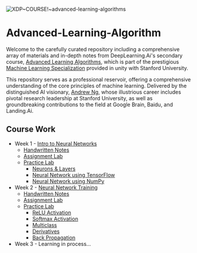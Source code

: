 ![XDP~COURSE!~advanced-learning-algorithms](https://github.com/ShubhranshuArya/Advanced-Learning-Algorithm/assets/77967955/c7b86559-9903-45dc-9685-aa89d61b601f)

# Advanced-Learning-Algorithm

Welcome to the carefully curated repository including a comprehensive array of materials and in-depth notes from DeepLearning.Ai's secondary course, [Advanced Learning Algorithms](https://www.coursera.org/learn/advanced-learning-algorithms), which is part of the prestigious [Machine Learning Specialization](https://www.coursera.org/specializations/machine-learning-introduction) provided in unity with Stanford University. 

This repository serves as a professional reservoir, offering a comprehensive understanding of the core principles of machine learning. Delivered by the distinguished AI visionary, [Andrew Ng](https://www.andrewng.org/), whose illustrious career includes pivotal research leadership at Stanford University, as well as groundbreaking contributions to the field at Google Brain, Baidu, and Landing.Ai. 

## Course Work

 - Week 1 - [Intro to Neural Networks](https://github.com/ShubhranshuArya/Advanced-Learning-Algorithm/tree/main/Week%20-%201)
    - [Handwritten Notes](https://github.com/ShubhranshuArya/Advanced-Learning-Algorithm/blob/main/Week%20-%201/Notes/Intro%20to%20Neural%20Networks.pdf)
    - [Assignment Lab](https://github.com/ShubhranshuArya/Advanced-Learning-Algorithm/blob/main/Week%20-%201/Assignment%20Lab/Neural_Network_for_Classification.ipynb)
    - [Practice Lab](https://github.com/ShubhranshuArya/Advanced-Learning-Algorithm/tree/main/Week%20-%201/Labs)
      - [Neurons & Layers](https://github.com/ShubhranshuArya/Advanced-Learning-Algorithm/blob/main/Week%20-%201/Labs/Lab01_Neurons_and_Layers.ipynb)
      - [Neural Network using TensorFlow](https://github.com/ShubhranshuArya/Advanced-Learning-Algorithm/blob/main/Week%20-%201/Labs/Lab02_Coffee_Roasting_TF.ipynb)
      - [Neural Network using NumPy](https://github.com/ShubhranshuArya/Advanced-Learning-Algorithm/blob/main/Week%20-%201/Labs/Lab03_Coffee_Roasting_Numpy.ipynb)
 - Week 2 - [Neural Network Training](https://github.com/ShubhranshuArya/Advanced-Learning-Algorithm/tree/main/Week%20-%202)
    - [Handwritten Notes](https://github.com/ShubhranshuArya/Advanced-Learning-Algorithm/blob/main/Week%20-%202/Handwritten%20Notes/Neural%20Networks%20Training.pdf)
    - [Assignment Lab](https://github.com/ShubhranshuArya/Advanced-Learning-Algorithm/blob/main/Week%20-%202/Assignment%20Lab/NN%20for%20Handwritten%20digit%20recognition.ipynb)
    - [Practice Lab](https://github.com/ShubhranshuArya/Advanced-Learning-Algorithm/tree/main/Week%20-%202/Practice%20Labs)
      - [ReLU Activation](https://github.com/ShubhranshuArya/Advanced-Learning-Algorithm/blob/main/Week%20-%202/Practice%20Labs/Lab01_Relu.ipynb)
      - [Softmax Activation](https://github.com/ShubhranshuArya/Advanced-Learning-Algorithm/blob/main/Week%20-%202/Practice%20Labs/Lab02_SoftMax.ipynb)
      - [Multiclass](https://github.com/ShubhranshuArya/Advanced-Learning-Algorithm/blob/main/Week%20-%202/Practice%20Labs/Lab03_Multiclass_TF.ipynb)
      - [Derivatives](https://github.com/ShubhranshuArya/Advanced-Learning-Algorithm/blob/main/Week%20-%202/Practice%20Labs/Lab04_Derivatives.ipynb)
      - [Back Propagation](https://github.com/ShubhranshuArya/Advanced-Learning-Algorithm/blob/main/Week%20-%202/Practice%20Labs/Lab05_Backprop.ipynb)
 - Week 3 - Learning in process...
